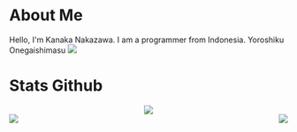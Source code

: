 # About Me
Hello, I'm Kanaka Nakazawa. I am a programmer from Indonesia. Yoroshiku Onegaishimasu
<img src="https://discord.c99.nl/widget/theme-2/566214348368773121.png">

# Stats Github
<div align="center"><img src="https://github-profile-trophy.vercel.app/?username=KanakaID&theme=dracula&count_private=true"></div>
<img align="left" src="https://github-readme-stats.vercel.app/api?username=KanakaID&show_icons=true&hide_border=true&theme=tokyonight"><img align="right" src="https://github-readme-stats.vercel.app/api/top-langs/?username=KanakaID&theme=tokyonight&hide=batchfile">
